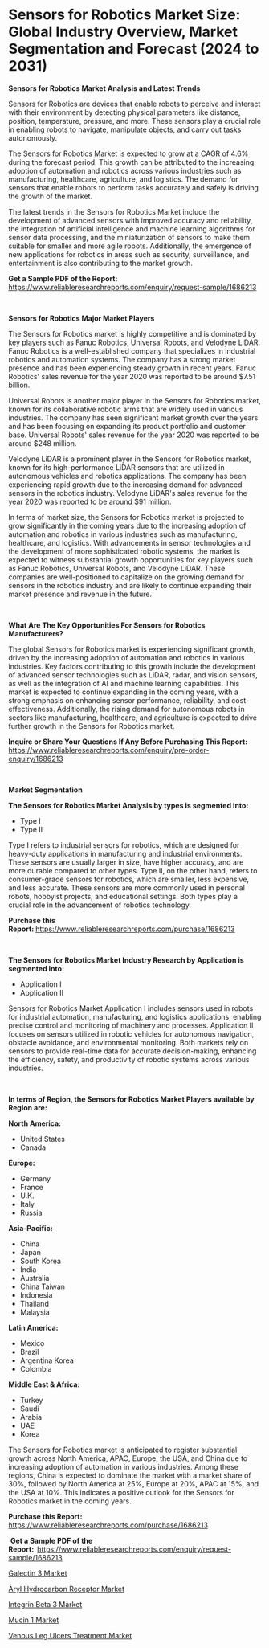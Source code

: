 <p><h1>Sensors for Robotics Market Size: Global Industry Overview, Market Segmentation and Forecast (2024 to 2031)</h1></p><p><strong>Sensors for Robotics Market Analysis and Latest Trends</strong></p>
<p><p>Sensors for Robotics are devices that enable robots to perceive and interact with their environment by detecting physical parameters like distance, position, temperature, pressure, and more. These sensors play a crucial role in enabling robots to navigate, manipulate objects, and carry out tasks autonomously.</p><p>The Sensors for Robotics Market is expected to grow at a CAGR of 4.6% during the forecast period. This growth can be attributed to the increasing adoption of automation and robotics across various industries such as manufacturing, healthcare, agriculture, and logistics. The demand for sensors that enable robots to perform tasks accurately and safely is driving the growth of the market.</p><p>The latest trends in the Sensors for Robotics Market include the development of advanced sensors with improved accuracy and reliability, the integration of artificial intelligence and machine learning algorithms for sensor data processing, and the miniaturization of sensors to make them suitable for smaller and more agile robots. Additionally, the emergence of new applications for robotics in areas such as security, surveillance, and entertainment is also contributing to the market growth.</p></p>
<p><strong>Get a Sample PDF of the Report:&nbsp;</strong> <a href="https://www.reliableresearchreports.com/enquiry/request-sample/1686213">https://www.reliableresearchreports.com/enquiry/request-sample/1686213</a></p>
<p>&nbsp;</p>
<p><strong>Sensors for Robotics Major Market Players</strong></p>
<p><p>The Sensors for Robotics market is highly competitive and is dominated by key players such as Fanuc Robotics, Universal Robots, and Velodyne LiDAR. Fanuc Robotics is a well-established company that specializes in industrial robotics and automation systems. The company has a strong market presence and has been experiencing steady growth in recent years. Fanuc Robotics' sales revenue for the year 2020 was reported to be around $7.51 billion.</p><p>Universal Robots is another major player in the Sensors for Robotics market, known for its collaborative robotic arms that are widely used in various industries. The company has seen significant market growth over the years and has been focusing on expanding its product portfolio and customer base. Universal Robots' sales revenue for the year 2020 was reported to be around $248 million.</p><p>Velodyne LiDAR is a prominent player in the Sensors for Robotics market, known for its high-performance LiDAR sensors that are utilized in autonomous vehicles and robotics applications. The company has been experiencing rapid growth due to the increasing demand for advanced sensors in the robotics industry. Velodyne LiDAR's sales revenue for the year 2020 was reported to be around $91 million.</p><p>In terms of market size, the Sensors for Robotics market is projected to grow significantly in the coming years due to the increasing adoption of automation and robotics in various industries such as manufacturing, healthcare, and logistics. With advancements in sensor technologies and the development of more sophisticated robotic systems, the market is expected to witness substantial growth opportunities for key players such as Fanuc Robotics, Universal Robots, and Velodyne LiDAR. These companies are well-positioned to capitalize on the growing demand for sensors in the robotics industry and are likely to continue expanding their market presence and revenue in the future.</p></p>
<p>&nbsp;</p>
<p><strong>What Are The Key Opportunities For Sensors for Robotics Manufacturers?</strong></p>
<p><p>The global Sensors for Robotics market is experiencing significant growth, driven by the increasing adoption of automation and robotics in various industries. Key factors contributing to this growth include the development of advanced sensor technologies such as LiDAR, radar, and vision sensors, as well as the integration of AI and machine learning capabilities. This market is expected to continue expanding in the coming years, with a strong emphasis on enhancing sensor performance, reliability, and cost-effectiveness. Additionally, the rising demand for autonomous robots in sectors like manufacturing, healthcare, and agriculture is expected to drive further growth in the Sensors for Robotics market.</p></p>
<p><strong>Inquire or Share Your Questions If Any Before Purchasing This Report:</strong> <a href="https://www.reliableresearchreports.com/enquiry/pre-order-enquiry/1686213">https://www.reliableresearchreports.com/enquiry/pre-order-enquiry/1686213</a></p>
<p>&nbsp;</p>
<p><strong>Market Segmentation</strong></p>
<p><strong>The Sensors for Robotics Market Analysis by types is segmented into:</strong></p>
<p><ul><li>Type I</li><li>Type II</li></ul></p>
<p><p>Type I refers to industrial sensors for robotics, which are designed for heavy-duty applications in manufacturing and industrial environments. These sensors are usually larger in size, have higher accuracy, and are more durable compared to other types. Type II, on the other hand, refers to consumer-grade sensors for robotics, which are smaller, less expensive, and less accurate. These sensors are more commonly used in personal robots, hobbyist projects, and educational settings. Both types play a crucial role in the advancement of robotics technology.</p></p>
<p><strong>Purchase this Report:&nbsp;</strong><a href="https://www.reliableresearchreports.com/purchase/1686213">https://www.reliableresearchreports.com/purchase/1686213</a></p>
<p>&nbsp;</p>
<p><strong>The Sensors for Robotics Market Industry Research by Application is segmented into:</strong></p>
<p><ul><li>Application I</li><li>Application II</li></ul></p>
<p><p>Sensors for Robotics Market Application I includes sensors used in robots for industrial automation, manufacturing, and logistics applications, enabling precise control and monitoring of machinery and processes. Application II focuses on sensors utilized in robotic vehicles for autonomous navigation, obstacle avoidance, and environmental monitoring. Both markets rely on sensors to provide real-time data for accurate decision-making, enhancing the efficiency, safety, and productivity of robotic systems across various industries.</p></p>
<p>&nbsp;</p>
<p><strong>In terms of Region, the Sensors for Robotics Market Players available by Region are:</strong></p>
<p>
    <p> <strong> North America: </strong>
        <ul>
            <li>United States</li>
            <li>Canada</li>
        </ul>
        </p> 
    <p> <strong> Europe: </strong>
        <ul>
            <li>Germany</li>
            <li>France</li>
            <li>U.K.</li>
            <li>Italy</li>
            <li>Russia</li>
        </ul>
        </p> 
    <p> <strong> Asia-Pacific: </strong>
        <ul>
            <li>China</li>
            <li>Japan</li>
            <li>South Korea</li>
            <li>India</li>
            <li>Australia</li>
            <li>China Taiwan</li>
            <li>Indonesia</li>
            <li>Thailand</li>
            <li>Malaysia</li>
        </ul>
        </p> 
    <p> <strong> Latin America: </strong>
        <ul>
            <li>Mexico</li>
            <li>Brazil</li>
            <li>Argentina Korea</li>
            <li>Colombia</li>
        </ul>
        </p> 
    <p> <strong> Middle East & Africa: </strong>
        <ul>
            <li>Turkey</li>
            <li>Saudi</li>
            <li>Arabia</li>
            <li>UAE</li>
            <li>Korea</li>
        </ul>
    </p>
    </p>
<p><p>The Sensors for Robotics market is anticipated to register substantial growth across North America, APAC, Europe, the USA, and China due to increasing adoption of automation in various industries. Among these regions, China is expected to dominate the market with a market share of 30%, followed by North America at 25%, Europe at 20%, APAC at 15%, and the USA at 10%. This indicates a positive outlook for the Sensors for Robotics market in the coming years.</p></p>
<p><strong>Purchase this Report: </strong><a href="https://www.reliableresearchreports.com/purchase/1686213">https://www.reliableresearchreports.com/purchase/1686213</a></p>
<p>&nbsp;<strong>Get a Sample PDF of the Report:&nbsp;&nbsp;</strong><a href="https://www.reliableresearchreports.com/enquiry/request-sample/1686213">https://www.reliableresearchreports.com/enquiry/request-sample/1686213</a></p>
<p><strong></strong></p>
<p><p><a href="https://medium.com/@amirwisozk/galectin-3-market-size-market-outlook-and-market-forecast-2024-to-2031-d4749b466b69">Galectin 3 Market</a></p><p><a href="https://medium.com/@amirwisozk/aryl-hydrocarbon-receptor-market-size-reveals-the-best-marketing-channels-in-global-industry-0e59c5b7c4d7">Aryl Hydrocarbon Receptor Market</a></p><p><a href="https://medium.com/@amirwisozk/integrin-beta-3-market-furnishes-information-on-market-share-market-trends-and-market-growth-179c8c5e6c99">Integrin Beta 3 Market</a></p><p><a href="https://medium.com/@amirwisozk/mucin-1-nbsp-market-focuses-on-market-share-size-and-projected-forecast-till-2031-ed927477dec5">Mucin 1 Market</a></p><p><a href="https://medium.com/@amirwisozk/venous-leg-ulcers-treatment-market-size-cagr-trends-2024-2030-914a507ff535">Venous Leg Ulcers Treatment Market</a></p></p>